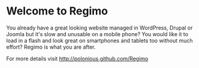Welcome to Regimo
======

You already have a great looking website managed in WordPress, Drupal or Joomla but it's slow and unusable on a mobile phone? You would like it to load in a flash and look great on smartphones and tablets too without much effort? Regimo is what you are after.

For more details visit http://polonious.github.com/Regimo